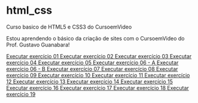  # html_css
 Curso basico de HTML5 e CSS3 do CursoemVideo

 Estou aprendendo o básico da criação de sites com o CursoemVideo do Prof. Gustavo Guanabara!

 <a href="https://michelsouza-tech.github.io/html_css/md01/exercicios/ex01/index.html">Executar exercício 01 
 <a href="https://michelsouza-tech.github.io/html_css/md01/exercicios/ex02/index.html">Executar exercício 02 
 <a href="https://michelsouza-tech.github.io/html_css/md01/exercicios/ex03/index.html">Executar exercício 03 
 <a href="https://michelsouza-tech.github.io/html_css/md01/exercicios/ex04/index.html">Executar exercício 04
<a href="https://michelsouza-tech.github.io/html_css/md01/exercicios/ex05/index.html">Executar exercício 05
<a href="https://michelsouza-tech.github.io/html_css/md01/exercicios/ex06/html4.html">Executar exercício 06 - A
<a href="https://michelsouza-tech.github.io/html_css/md01/exercicios/ex06/html5.html">Executar exercício 06 - B
<a href="https://michelsouza-tech.github.io/html_css/md01/exercicios/ex07/index.html">Executar exercício 07
<a href="https://michelsouza-tech.github.io/html_css/md01/exercicios/ex08/index.html">Executar exercício 08
<a href="https://michelsouza-tech.github.io/html_css/md01/exercicios/ex09/index.html">Executar exercício 09
<a href="https://michelsouza-tech.github.io/html_css/md01/exercicios/ex10/index.html">Executar exercício 10
<a href="https://michelsouza-tech.github.io/html_css/md01/exercicios/ex11/index.html">Executar exercício 11
<a href="https://michelsouza-tech.github.io/html_css/md01/exercicios/ex12/index.html">Executar exercício 12
<a href="https://michelsouza-tech.github.io/html_css/md01/exercicios/ex13/index.html">Executar exercício 13
<a href="https://michelsouza-tech.github.io/html_css/md01/exercicios/ex14/index.html">Executar exercício 14
<a href="https://michelsouza-tech.github.io/html_css/md01/exercicios/ex15/index.html">Executar exercício 15
<a href="https://michelsouza-tech.github.io/html_css/md01/exercicios/ex16/index.html">Executar exercício 16
<a href="https://michelsouza-tech.github.io/html_css/md01/exercicios/ex17/index.html">Executar exercício 17
<a href="https://michelsouza-tech.github.io/html_css/md01/exercicios/ex18/index.html">Executar exercício 18
<a href="https://michelsouza-tech.github.io/html_css/md01/exercicios/ex19/index.html">Executar exercício 19
